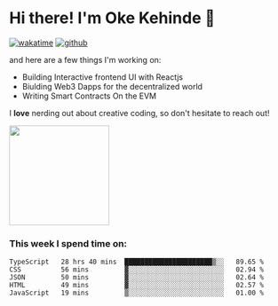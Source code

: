 # Hi there! I'm Oke Kehinde :cowboy_hat_face:

[![wakatime](https://wakatime.com/badge/user/5f3f42a0-7b4f-4c4b-b2da-012c5ac2fa62.svg)](https://wakatime.com/@5f3f42a0-7b4f-4c4b-b2da-012c5ac2fa62)
[![github](https://img.shields.io/github/followers/okeken?logo=github&style=plastic)](https://github.com/okeken?tab=followers)

and here are a few things I'm working on:

- Building Interactive frontend UI with Reactjs
- Biulding Web3 Dapps for the decentralized world
- Writing Smart Contracts On the EVM

I **love** nerding out about creative coding, so don't hesitate to reach out!


<img height="180em" src="https://github-readme-stats.vercel.app/api?username=okeken&show_icons=true&hide_border=true&&count_private=true&include_all_commits=true" />

### This week I spend time on:

<!--START_SECTION:waka-->
```text
TypeScript   28 hrs 40 mins  ██████████████████████▒░░   89.65 % 
CSS          56 mins         ▓░░░░░░░░░░░░░░░░░░░░░░░░   02.94 % 
JSON         50 mins         ▓░░░░░░░░░░░░░░░░░░░░░░░░   02.64 % 
HTML         49 mins         ▓░░░░░░░░░░░░░░░░░░░░░░░░   02.57 % 
JavaScript   19 mins         ▒░░░░░░░░░░░░░░░░░░░░░░░░   01.00 % 
```
<!--END_SECTION:waka-->
